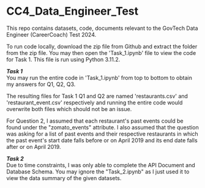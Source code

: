 # CC4_Data_Engineer_Test
This repo contains datasets, code, documents relevant to the GovTech Data Engineer (CareerCoach) Test 2024.

To run code locally, download the zip file from Github and extract the folder from the zip file. You may then open the 'Task_1.ipynb' file to view the code for Task 1. This file is run using Python 3.11.2.

_**Task 1**_ <br>
You may run the entire code in 'Task_1.ipynb' from top to bottom to obtain my answers for Q1, Q2, Q3.  

The resulting files for Task 1 Q1 and Q2 are named 'restaurants.csv' and 'restaurant_event.csv' respectively and running the entire code would overwrite both files which should not be an issue.

For Question 2, I assumed that each restaurant's past events could be found under the "zomato_events" attribute. I also assumed that the question was asking for a list of past events and their respective restaurants in which the past event's start date falls before or on April 2019 and its end date falls after or on April 2019.

_**Task 2**_ <br>
Due to time constraints, I was only able to complete the API Document and Database Schema. You may ignore the "Task_2.ipynb" as I just used it to view the data summary of the given datasets.

